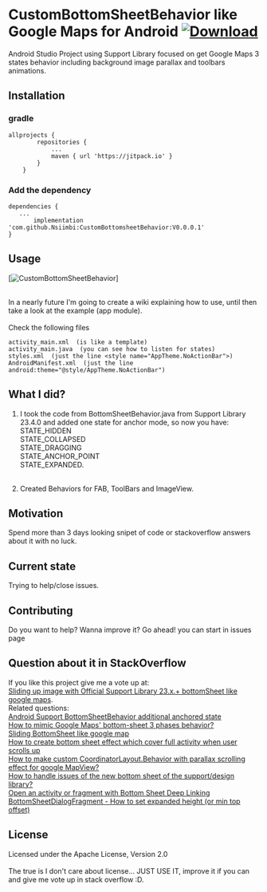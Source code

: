 # CustomBottomSheetBehavior like Google Maps for Android [ ![Download](https://api.bintray.com/packages/mahc/maven/CustomBottomSheetBehavior/images/download.svg) ](https://bintray.com/mahc/maven/CustomBottomSheetBehavior/_latestVersion)
Android Studio Project using Support Library focused on get Google Maps 3 states behavior including background image parallax and toolbars animations.

## Installation
### gradle
```
allprojects {
		repositories {
			...
			maven { url 'https://jitpack.io' }
		}
	}
```
### Add the dependency
```
dependencies {
   ...
   	   implementation 'com.github.Nsiimbi:CustomBottomsheetBehavior:V0.0.0.1'
}
```

## Usage
[![CustomBottomSheetBehavior](https://raw.githubusercontent.com/akan44/CustomBottomSheetBehavior/master/CustomBottomSheetBehaviorLikeGoogleMaps3states.gif)]<br><br>

In a nearly future I'm going to create a wiki explaining how to use, until then take a look at the example (app module).<br><br>
Check the following files
```
activity_main.xml  (is like a template)
activity_main.java  (you can see how to listen for states)
styles.xml  (just the line <style name="AppTheme.NoActionBar">)
AndroidManifest.xml  (just the line android:theme="@style/AppTheme.NoActionBar")
``` 


## What I did?
1. I took the code from BottomSheetBehavior.java from Support Library 23.4.0 and added one state for anchor mode, so now you have:<br>
STATE_HIDDEN<br>
STATE_COLLAPSED<br>
STATE_DRAGGING<br>
STATE_ANCHOR_POINT<br>
STATE_EXPANDED.<br><br>

2. Created Behaviors for FAB, ToolBars and ImageView.


## Motivation
Spend more than 3 days looking snipet of code or stackoverflow answers about it with no luck.

## Current state
Trying to help/close issues.

## Contributing
Do you want to help?
Wanna improve it?
Go ahead! you can start in issues page<br>

## Question about it in StackOverflow

If you like this project give me a vote up at:<br> [Sliding up image with Official Support Library 23.x.+ bottomSheet like google maps](http://stackoverflow.com/q/37335366/1332549).<br>
Related questions:<br>
[Android Support BottomSheetBehavior additional anchored state](http://stackoverflow.com/questions/36963798/android-support-bottomsheetbehavior-additional-anchored-state)<br>
[How to mimic Google Maps' bottom-sheet 3 phases behavior?](http://stackoverflow.com/questions/34160423/how-to-mimic-google-maps-bottom-sheet-3-phases-behavior/34176633?noredirect=1#comment56361295_34176633)<br>
[Sliding BottomSheet like google map](http://stackoverflow.com/questions/34310530/sliding-bottomsheet-like-google-map)<br>
[How to create bottom sheet effect which cover full activity when user scrolls up](http://stackoverflow.com/questions/35900862/how-to-create-bottom-sheet-effect-which-cover-full-activity-when-user-scrolls-up)<br>
[How to make custom CoordinatorLayout.Behavior with parallax scrolling effect for google MapView?](http://stackoverflow.com/questions/33945085/how-to-make-custom-coordinatorlayout-behavior-with-parallax-scrolling-effect-for)<br>
[How to handle issues of the new bottom sheet of the support/design library?](http://stackoverflow.com/questions/35971546/how-to-handle-issues-of-the-new-bottom-sheet-of-the-support-design-library)<br>
[Open an activity or fragment with Bottom Sheet Deep Linking](http://stackoverflow.com/questions/34243928/open-an-activity-or-fragment-with-bottom-sheet-deep-linking)<br>
[BottomSheetDialogFragment - How to set expanded height (or min top offset)](http://stackoverflow.com/questions/36030879/bottomsheetdialogfragment-how-to-set-expanded-height-or-min-top-offset)

## License
Licensed under the Apache License, Version 2.0
<br><br>
The true is I don't care about license... JUST USE IT, improve it if you can and give me vote up in stack overflow :D.
